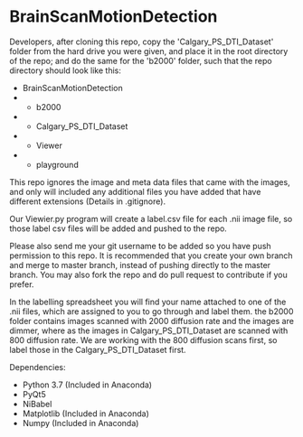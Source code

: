 # BrainScanMotionDetection

Developers, after cloning this repo, copy the 'Calgary_PS_DTI_Dataset' folder from the hard drive you were given, and place it in the root directory of the repo; and do the same for the 'b2000' folder, such that the repo directory should look like this:

- BrainScanMotionDetection
- - b2000
- - Calgary_PS_DTI_Dataset
- - Viewer
- - playground

This repo ignores the image and meta data files that came with the images, and only will included any additional files you have added that have different extensions (Details in .gitignore).

Our Viewier.py program will create a label.csv file for each .nii image file, so those label csv files will be added and pushed to the repo.

Please also send me your git username to be added so you have push permission to this repo. It is recommended that you create your own branch and merge to master branch, instead of pushing directly to the master branch. You may also fork the repo and do pull request to contribute if you prefer.

In the labelling spreadsheet you will find your name attached to one of the .nii files, which are assigned to you to go through and label them.
the b2000 folder contains images scanned with 2000 diffusion rate and the images are dimmer, where as the images in Calgary_PS_DTI_Dataset are scanned with 800 diffusion rate. We are working with the 800 diffusion scans first, so label those in the Calgary_PS_DTI_Dataset first.


Dependencies:
- Python 3.7	(Included in Anaconda)
- PyQt5
- NiBabel
- Matplotlib	(Included in Anaconda)
- Numpy		(Included in Anaconda)
